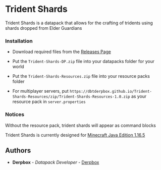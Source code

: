 # Trident Shards

Trident Shards is a datapack that allows for the crafting of tridents using shards dropped from Elder Guardians

### Installation

* Download required files from the [Releases Page](https://github.com/DBTDerpbox/Trident-Shards/releases/latest) 

* Put the `Trident-Shards-DP.zip` file into your datapacks folder for your world

* Put the `Trident-Shards-Resources.zip` file into your resource packs folder

* For multiplayer servers, put `https://dbtderpbox.github.io/Trident-Shards-Resources/zip/Trident-Shards-Resources-1.0.zip` as your resource pack in `server.properties`

### Notices

Without the resource pack, trident shards will appear as command blocks

Trident Shards is currently designed for [Minecraft Java Edition 1.16.5](https://www.minecraft.net/en-us/article/minecraft-java-edition-1-16-5)

## Authors

* **Derpbox** - *Datapack Developer* - [Derpbox](https://github.com/dbtderpbox)
